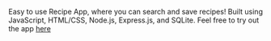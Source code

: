 Easy to use Recipe App, where you can search and save recipes! Built using JavaScript, HTML/CSS, Node.js, Express.js, and SQLite.
Feel free to try out the app [here]((https://recipeapp-g8h2.onrender.com/))

